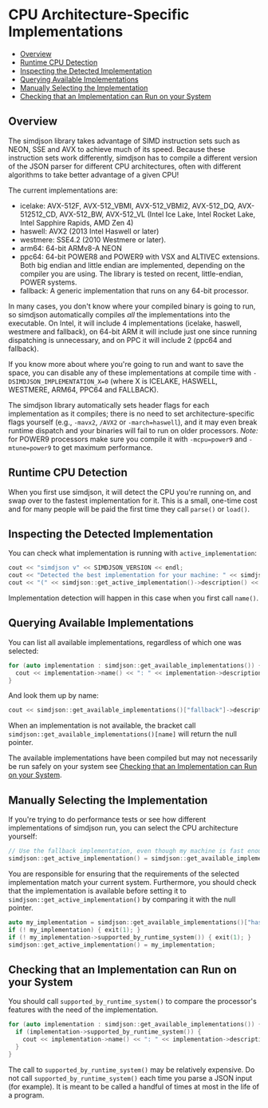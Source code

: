 CPU Architecture-Specific Implementations
=========================================

* [Overview](#overview)
* [Runtime CPU Detection](#runtime-cpu-detection)
* [Inspecting the Detected Implementation](#inspecting-the-detected-implementation)
* [Querying Available Implementations](#querying-available-implementations)
* [Manually Selecting the Implementation](#manually-selecting-the-implementation)
* [Checking that an Implementation can Run on your System](#checking-that-an-implementation-can-run-on-your-system)

Overview
--------



The simdjson library takes advantage of SIMD instruction sets such as NEON, SSE and AVX to achieve
much of its speed. Because these instruction sets work differently, simdjson has to compile a
different version of the JSON parser for different CPU architectures, often with different
algorithms to take better advantage of a given CPU!

The current implementations are:
* icelake: AVX-512F, AVX-512_VBMI, AVX-512_VBMI2, AVX-512_DQ, AVX-512512_CD, AVX-512_BW, AVX-512_VL (Intel Ice Lake, Intel Rocket Lake, Intel Sapphire Rapids, AMD Zen 4)
* haswell: AVX2 (2013 Intel Haswell or later)
* westmere: SSE4.2 (2010 Westmere or later).
* arm64: 64-bit ARMv8-A NEON
* ppc64: 64-bit POWER8 and POWER9 with VSX and ALTIVEC extensions. Both big endian and little endian are implemented, depending on the compiler you are using. The library is tested on recent, little-endian, POWER systems.
* fallback: A generic implementation that runs on any 64-bit processor.

In many cases, you don't know where your compiled binary is going to run, so simdjson automatically
compiles *all* the implementations into the executable. On Intel, it will include 4 implementations
(icelake, haswell, westmere and fallback), on 64-bit ARM it will include just one since running dispatching is  unnecessary, and on PPC
it will include 2 (ppc64 and fallback).

If you know more about where you're going to run and want to save the space, you can disable any of
these implementations at compile time with `-DSIMDJSON_IMPLEMENTATION_X=0` (where X is ICELAKE, HASWELL,
WESTMERE, ARM64, PPC64 and FALLBACK).

The simdjson library automatically sets header flags for each implementation as it compiles; there
is no need to set architecture-specific flags yourself (e.g., `-mavx2`, `/AVX2`  or
`-march=haswell`), and it may even break runtime dispatch and your binaries will fail to run on
older processors. _Note:_ for POWER9 processors make sure you compile it with `-mcpu=power9` and `-mtune=power9` to
get maximum performance.

Runtime CPU Detection
---------------------

When you first use simdjson, it will detect the CPU you're running on, and swap over to the fastest
implementation for it. This is a small, one-time cost and for many people will be paid the first
time they call `parse()` or `load()`.

Inspecting the Detected Implementation
--------------------------------------

You can check what implementation is running with `active_implementation`:

```c++
cout << "simdjson v" << SIMDJSON_VERSION << endl;
cout << "Detected the best implementation for your machine: " << simdjson::get_active_implementation()->name();
cout << "(" << simdjson::get_active_implementation()->description() << ")" << endl;
```

Implementation detection will happen in this case when you first call `name()`.

Querying Available Implementations
----------------------------------

You can list all available implementations, regardless of which one was selected:

```c++
for (auto implementation : simdjson::get_available_implementations()) {
  cout << implementation->name() << ": " << implementation->description() << endl;
}
```

And look them up by name:

```c++
cout << simdjson::get_available_implementations()["fallback"]->description() << endl;
```
When an implementation is not available, the bracket call `simdjson::get_available_implementations()[name]`
will return the null pointer.

The available implementations have been compiled but may not necessarily be run safely on your system
see [Checking that an Implementation can Run on your System](#checking-that-an-implementation-can-run-on-your-system).



Manually Selecting the Implementation
-------------------------------------

If you're trying to do performance tests or see how different implementations of simdjson run, you
can select the CPU architecture yourself:

```c++
// Use the fallback implementation, even though my machine is fast enough for anything
simdjson::get_active_implementation() = simdjson::get_available_implementations()["fallback"];
```

You are responsible for ensuring that the requirements of the selected implementation match your current system.
Furthermore, you should check that the implementation is available before setting it to `simdjson::get_active_implementation()`
by comparing it with the null pointer.

```c++
auto my_implementation = simdjson::get_available_implementations()["haswell"];
if (! my_implementation) { exit(1); }
if (! my_implementation->supported_by_runtime_system()) { exit(1); }
simdjson::get_active_implementation() = my_implementation;
```

Checking that an Implementation can Run on your System
-------------------------------------

You should call `supported_by_runtime_system()` to compare the processor's features with the need of the implementation.

```c++
for (auto implementation : simdjson::get_available_implementations()) {
  if (implementation->supported_by_runtime_system()) {
    cout << implementation->name() << ": " << implementation->description() << endl;
  }
}
```

The call to `supported_by_runtime_system()` may be relatively expensive. Do not call  `supported_by_runtime_system()` each
time you parse a JSON input (for example). It is meant to be called a handful of times at most in the life of a program.
